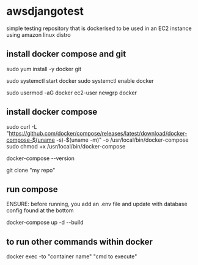 # awsdjangotest
simple testing repository that is dockerised to be used in an EC2 instance using amazon linux distro

## install docker compose and git

sudo yum install -y docker git

sudo systemctl start docker
sudo systemctl enable docker

sudo usermod -aG docker ec2-user
newgrp docker

## install docker compose

sudo curl -L "https://github.com/docker/compose/releases/latest/download/docker-compose-$(uname -s)-$(uname -m)" -o /usr/local/bin/docker-compose
sudo chmod +x /usr/local/bin/docker-compose

docker-compose --version

git clone "my repo"

## run compose

ENSURE: before running, you add an .env file and update with database config found at the bottom

docker-compose up -d --build

## to run other commands within docker

docker exec -to "container name" "cmd to execute"
